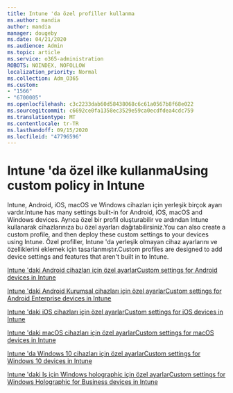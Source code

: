 ```yaml
---
title: Intune 'da özel profiller kullanma
ms.author: mandia
author: mandia
manager: dougeby
ms.date: 04/21/2020
ms.audience: Admin
ms.topic: article
ms.service: o365-administration
ROBOTS: NOINDEX, NOFOLLOW
localization_priority: Normal
ms.collection: Adm_O365
ms.custom:
- "1566"
- "6700005"
ms.openlocfilehash: c3c2233dab60d58438068c6c61a0567b8f68e022
ms.sourcegitcommit: c6692ce0fa1358ec3529e59ca0ecdfdea4cdc759
ms.translationtype: MT
ms.contentlocale: tr-TR
ms.lasthandoff: 09/15/2020
ms.locfileid: "47796596"
---
```

# <a name="using-custom-policy-in-intune"></a><span data-ttu-id="39a5c-102">Intune 'da özel ilke kullanma</span><span class="sxs-lookup"><span data-stu-id="39a5c-102">Using custom policy in Intune</span></span>

<span data-ttu-id="39a5c-103">Intune, Android, iOS, macOS ve Windows cihazları için yerleşik birçok ayarı vardır.</span><span class="sxs-lookup"><span data-stu-id="39a5c-103">Intune has many settings built-in for Android, iOS, macOS and Windows devices.</span></span> <span data-ttu-id="39a5c-104">Ayrıca özel bir profil oluşturabilir ve ardından Intune kullanarak cihazlarınıza bu özel ayarları dağıtabilirsiniz.</span><span class="sxs-lookup"><span data-stu-id="39a5c-104">You can also create a custom profile, and then deploy these custom settings to your devices using Intune.</span></span> <span data-ttu-id="39a5c-105">Özel profiller, Intune 'da yerleşik olmayan cihaz ayarlarını ve özelliklerini eklemek için tasarlanmıştır.</span><span class="sxs-lookup"><span data-stu-id="39a5c-105">Custom profiles are designed to add device settings and features that aren't built in to Intune.</span></span>

[<span data-ttu-id="39a5c-106">Intune 'daki Android cihazları için özel ayarlar</span><span class="sxs-lookup"><span data-stu-id="39a5c-106">Custom settings for Android devices in Intune</span></span>](https://docs.microsoft.com/intune/custom-settings-android)

[<span data-ttu-id="39a5c-107">Intune 'daki Android Kurumsal cihazları için özel ayarlar</span><span class="sxs-lookup"><span data-stu-id="39a5c-107">Custom settings for Android Enterprise devices in Intune</span></span>](https://docs.microsoft.com/intune/custom-settings-android-for-work)

[<span data-ttu-id="39a5c-108">Intune 'daki iOS cihazları için özel ayarlar</span><span class="sxs-lookup"><span data-stu-id="39a5c-108">Custom settings for iOS devices in Intune</span></span>](https://docs.microsoft.com/intune/custom-settings-ios)

[<span data-ttu-id="39a5c-109">Intune 'daki macOS cihazları için özel ayarlar</span><span class="sxs-lookup"><span data-stu-id="39a5c-109">Custom settings for macOS devices in Intune</span></span>](https://docs.microsoft.com/intune/custom-settings-macos)

[<span data-ttu-id="39a5c-110">Intune 'da Windows 10 cihazları için özel ayarlar</span><span class="sxs-lookup"><span data-stu-id="39a5c-110">Custom settings for Windows 10 devices in Intune</span></span>](https://docs.microsoft.com/intune/custom-settings-windows-10)

[<span data-ttu-id="39a5c-111">Intune 'daki Iş için Windows holographic için özel ayarlar</span><span class="sxs-lookup"><span data-stu-id="39a5c-111">Custom settings for Windows Holographic for Business devices in Intune</span></span>](https://docs.microsoft.com/intune/custom-settings-windows-holographic)